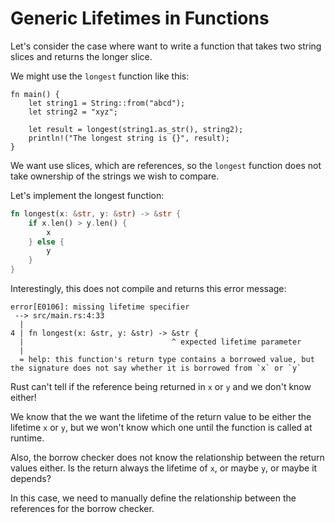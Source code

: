 # Generic Lifetimes in Functions

Let's consider the case where want to write a function that takes two string
slices and returns the longer slice.

We might use the `longest` function like this:

```rust,ignore
fn main() {
    let string1 = String::from("abcd");
    let string2 = "xyz";

    let result = longest(string1.as_str(), string2);
    println!("The longest string is {}", result);
}
```

We want use slices, which are references, so the `longest` function does not
take ownership of the strings we wish to compare.


Let's implement the longest function:

```rust
fn longest(x: &str, y: &str) -> &str {
    if x.len() > y.len() {
        x
    } else {
        y
    }
}
```

Interestingly, this does not compile and returns this error message:

```plaintext
error[E0106]: missing lifetime specifier
 --> src/main.rs:4:33
  |
4 | fn longest(x: &str, y: &str) -> &str {
  |                                 ^ expected lifetime parameter
  |
  = help: this function's return type contains a borrowed value, but the signature does not say whether it is borrowed from `x` or `y`
```

Rust can't tell if the reference being returned in `x` or `y` and we don't know
either!

We know that the we want the lifetime of the return value to be either the
lifetime `x` or `y`, but we won't know which one until the function is called
at runtime.

Also, the borrow checker does not know the relationship between the return
values either. Is the return always the lifetime of `x`, or maybe `y`, or maybe
it depends?

In this case, we need to manually define the relationship between the
references for the borrow checker.
